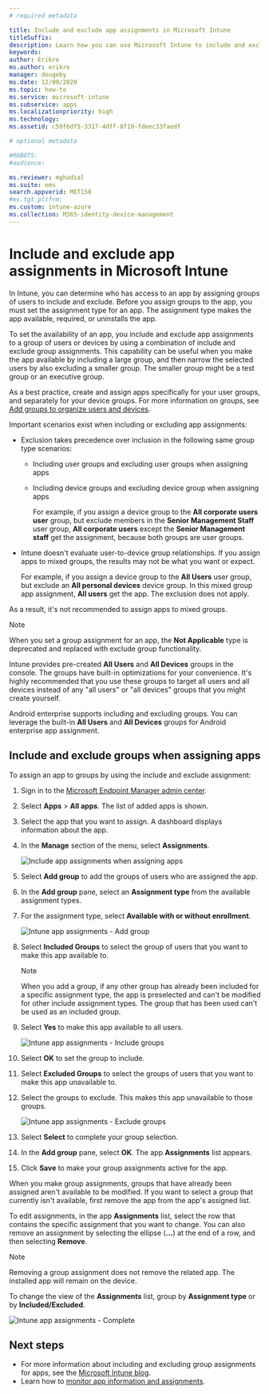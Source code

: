 ```yaml
---
# required metadata

title: Include and exclude app assignments in Microsoft Intune
titleSuffix: 
description: Learn how you can use Microsoft Intune to include and exclude app assignments.
keywords:
author: Erikre
ms.author: erikre
manager: dougeby
ms.date: 12/09/2020
ms.topic: how-to
ms.service: microsoft-intune
ms.subservice: apps
ms.localizationpriority: high
ms.technology:
ms.assetid: c59f6df5-3317-4dff-8f19-fdeec33faedf

# optional metadata

#ROBOTS:
#audience:

ms.reviewer: mghadial
ms.suite: ems
search.appverid: MET150
#ms.tgt_pltfrm:
ms.custom: intune-azure
ms.collection: M365-identity-device-management
---
```


# Include and exclude app assignments in Microsoft Intune

In Intune, you can determine who has access to an app by assigning groups of users to include and exclude. Before you assign groups to the app, you must set the assignment type for an app. The assignment type makes the app available, required, or uninstalls the app. 

To set the availability of an app, you include and exclude app assignments to a group of users or devices by using a combination of include and exclude group assignments. This capability can be useful when you make the app available by including a large group, and then narrow the selected users by also excluding a smaller group. The smaller group might be a test group or an executive group. 

As a best practice, create and assign apps specifically for your user groups, and separately for your device groups. For more information on groups, see [Add groups to organize users and devices](../fundamentals/groups-add.md).  

Important scenarios exist when including or excluding app assignments:

- Exclusion takes precedence over inclusion in the following same group type scenarios:
  - Including user groups and excluding user groups when assigning apps
  - Including device groups and excluding device group when assigning apps

    For example, if you assign a device group to the **All corporate users user** group, but exclude members in the **Senior Management Staff** user group, **All corporate users** except the **Senior Management staff** get the assignment, because both groups are user groups.
- Intune doesn't evaluate user-to-device group relationships. If you assign apps to mixed groups, the results may not be what you want or expect.

    For example, if you assign a device group to the **All Users** user group, but exclude an **All personal devices** device group. In this mixed group app assignment, **All users** get the app. The exclusion does not apply.

As a result, it's not recommended to assign apps to mixed groups.

> [!NOTE]
> When you set a group assignment for an app, the **Not Applicable** type is deprecated and replaced with exclude group functionality. 
>
> Intune provides pre-created **All Users** and **All Devices** groups in the console. The groups have built-in optimizations for your convenience. It's highly recommended that you use these groups to target all users and all devices instead of any "all users" or "all devices" groups that you might create yourself.  
>
> Android enterprise supports including and excluding groups. You can leverage the built-in **All Users** and **All Devices** groups for Android enterprise app assignment. 

## Include and exclude groups when assigning apps

To assign an app to groups by using the include and exclude assignment:

1. Sign in to the [Microsoft Endpoint Manager admin center](https://go.microsoft.com/fwlink/?linkid=2109431).
2. Select **Apps** > **All apps**. The list of added apps is shown.
3. Select the app that you want to assign. A dashboard displays information about the app.
4. In the **Manage** section of the menu, select **Assignments**.

    ![Include app assignments when assigning apps](./media/apps-inc-exl-assignments/apps-inc-exl-01.png)

5. Select **Add group** to add the groups of users who are assigned the app. 
6. In the **Add group** pane, select an **Assignment type** from the available assignment types.
7. For the assignment type, select **Available with or without enrollment**.

    ![Intune app assignments - Add group](./media/apps-inc-exl-assignments/apps-inc-exl-02.png)
8. Select **Included Groups** to select the group of users that you want to make this app available to.

    > [!NOTE]
    > When you add a group, if any other group has already been included for a specific assignment type, the app is preselected and can't be modified for other include assignment types. The group that has been used can't be used as an included group.

9. Select **Yes** to make this app available to all users.

    ![Intune app assignments - Include groups](./media/apps-inc-exl-assignments/apps-inc-exl-03.png)
10. Select **OK** to set the group to include.
11. Select **Excluded Groups** to select the groups of users that you want to make this app unavailable to.
12. Select the groups to exclude. This makes this app unavailable to those groups.

    ![Intune app assignments - Exclude groups](./media/apps-inc-exl-assignments/apps-inc-exl-04.png)
13. Select **Select** to complete your group selection.
14. In the **Add group** pane, select **OK**. The app **Assignments** list appears.
15. Click **Save** to make your group assignments active for the app.

When you make group assignments, groups that have already been assigned aren't available to be modified. If you want to select a group that currently isn't available, first remove the app from the app's assigned list.

To edit assignments, in the app **Assignments** list, select the row that contains the specific assignment that you want to change. You can also remove an assignment by selecting the ellipse (**…**) at the end of a row, and then selecting **Remove**. 

> [!NOTE]
> Removing a group assignment does not remove the related app. The installed app will remain on the device.  

To change the view of the **Assignments** list, group by **Assignment type** or by **Included/Excluded**.

![Intune app assignments - Complete](./media/apps-inc-exl-assignments/apps-inc-exl-05.png)

## Next steps

- For more information about including and excluding group assignments for apps, see the [Microsoft Intune blog](https://aka.ms/new_app_assignment_process).
- Learn how to [monitor app information and assignments](apps-monitor.md).
